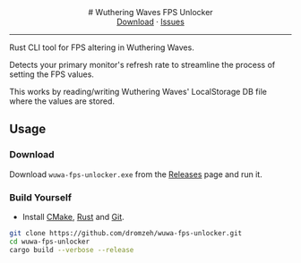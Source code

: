 <div align="center">
  # Wuthering Waves FPS Unlocker
</div>

<div align="center">
    <a href="https://github.com/dromzeh/wuwa-fps-unlocker/releases">Download</a> 
<span> · </span>
    <a href="https://github.com/dromzeh/wuwa-fps-unlocker/issues">Issues</a>
</div>

---

Rust CLI tool for FPS altering in Wuthering Waves.

Detects your primary monitor's refresh rate to streamline the process of setting the FPS values.

This works by reading/writing Wuthering Waves' LocalStorage DB file where the values are stored.

## Usage

### Download

Download `wuwa-fps-unlocker.exe` from the [Releases](https://github.com/dromzeh/wuwa-fps-unlocker/releases) page and run it.

### Build Yourself

- Install [CMake](https://cmake.org/download/), [Rust](https://www.rust-lang.org/tools/install) and [Git](https://git-scm.com/downloads).

```bash
git clone https://github.com/dromzeh/wuwa-fps-unlocker.git
cd wuwa-fps-unlocker
cargo build --verbose --release
```